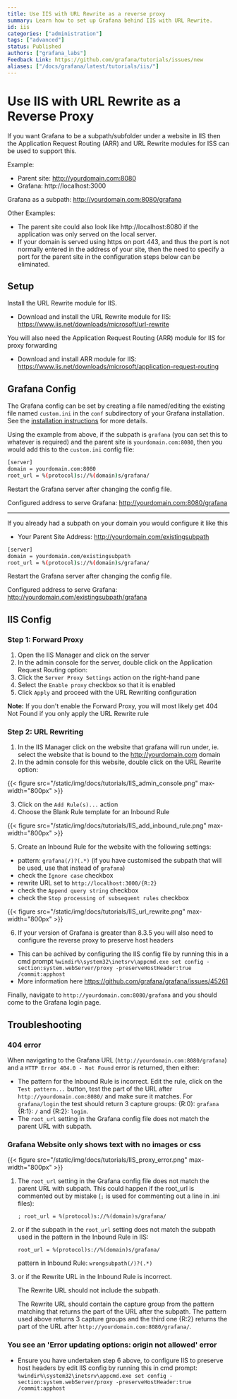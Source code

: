 ```yaml
---
title: Use IIS with URL Rewrite as a reverse proxy
summary: Learn how to set up Grafana behind IIS with URL Rewrite.
id: iis
categories: ["administration"]
tags: ["advanced"]
status: Published
authors: ["grafana_labs"]
Feedback Link: https://github.com/grafana/tutorials/issues/new
aliases: ["/docs/grafana/latest/tutorials/iis/"]
---
```


# Use IIS with URL Rewrite as a Reverse Proxy

If you want Grafana to be a subpath/subfolder under a website in IIS then the Application Request Routing (ARR) and URL Rewrite modules for ISS can be used to support this.

Example:

- Parent site: http://yourdomain.com:8080
- Grafana: http://localhost:3000

Grafana as a subpath: http://yourdomain.com:8080/grafana

Other Examples:
- The parent site could also look like http://localhost:8080 if the application was only served on the local server.
- If your domain is served using https on port 443, and thus the port is not normally entered in the address of your site, then the need to specify a port for the parent site in the configuration steps below can be eliminated.
 

## Setup

Install the URL Rewrite module for IIS.

 - Download and install the URL Rewrite module for IIS: https://www.iis.net/downloads/microsoft/url-rewrite

You will also need the Application Request Routing (ARR) module for IIS for proxy forwarding

 - Download and install ARR module for IIS: https://www.iis.net/downloads/microsoft/application-request-routing

## Grafana Config

The Grafana config can be set by creating a file named/editing the existing file named `custom.ini` in the `conf` subdirectory of your Grafana installation. See the [installation instructions](http://docs.grafana.org/installation/windows/#configure) for more details.

Using the example from above, if the subpath is `grafana` (you can set this to whatever is required) and the parent site is `yourdomain.com:8080`, then you would add this to the `custom.ini` config file:

 ```bash
[server]
domain = yourdomain.com:8080
root_url = %(protocol)s://%(domain)s/grafana/
```

Restart the Grafana server after changing the config file.

Configured address to serve Grafana: http://yourdomain.com:8080/grafana

------


If you already had a subpath on your domain you would configure it like this
- Your Parent Site Address: http://yourdomain.com/existingsubpath

 ```bash
[server]
domain = yourdomain.com/existingsubpath
root_url = %(protocol)s://%(domain)s/grafana/
```

Restart the Grafana server after changing the config file.

Configured address to serve Grafana: http://yourdomain.com/existingsubpath/grafana


## IIS Config

### Step 1: Forward Proxy

1. Open the IIS Manager and click on the server
2. In the admin console for the server, double click on the Application Request Routing option:
3. Click the `Server Proxy Settings` action on the right-hand pane
4. Select the `Enable proxy` checkbox so that it is enabled
5. Click `Apply` and proceed with the URL Rewriting configuration

**Note:** If you don't enable the Forward Proxy, you will most likely get 404 Not Found if you only apply the URL Rewrite rule

### Step 2: URL Rewriting

1. In the IIS Manager click on the website that grafana will run under, ie. select the website that is bound to the http://yourdomain.com domain
2. In the admin console for this website, double click on the URL Rewrite option:

{{< figure src="/static/img/docs/tutorials/IIS_admin_console.png"  max-width="800px" >}}

3. Click on the `Add Rule(s)...` action
4. Choose the Blank Rule template for an Inbound Rule

{{< figure src="/static/img/docs/tutorials/IIS_add_inbound_rule.png"  max-width="800px" >}}

5. Create an Inbound Rule for the website with the following settings:
  - pattern: `grafana(/)?(.*)`  (if you have customised the subpath that will be used, use that instead of `grafana`)
  - check the `Ignore case` checkbox
  - rewrite URL set to `http://localhost:3000/{R:2}`
  - check the `Append query string` checkbox
  - check the `Stop processing of subsequent rules` checkbox

{{< figure src="/static/img/docs/tutorials/IIS_url_rewrite.png"  max-width="800px" >}}

6. If your version of Grafana is greater than 8.3.5 you will also need to configure the reverse proxy to preserve host headers
  - This can be achived by configuring the IIS config file by running this in a cmd prompt
  `%windir%\system32\inetsrv\appcmd.exe set config -section:system.webServer/proxy -preserveHostHeader:true /commit:apphost`
  - More information here https://github.com/grafana/grafana/issues/45261



Finally, navigate to `http://yourdomain.com:8080/grafana` and you should come to the Grafana login page.

## Troubleshooting

### 404 error

When navigating to the Grafana URL (`http://yourdomain.com:8080/grafana`) and a `HTTP Error 404.0 - Not Found` error is returned, then either:

- The pattern for the Inbound Rule is incorrect. Edit the rule, click on the `Test pattern...` button, test the part of the URL after `http://yourdomain.com:8080/` and make sure it matches. For `grafana/login` the test should return 3 capture groups: {R:0}: `grafana` {R:1}: `/` and {R:2}: `login`.
- The `root_url` setting in the Grafana config file does not match the parent URL with subpath.

### Grafana Website only shows text with no images or css

{{< figure src="/static/img/docs/tutorials/IIS_proxy_error.png"  max-width="800px" >}}

1. The `root_url` setting in the Grafana config file does not match the parent URL with subpath. This could happen if the root_url is commented out by mistake (`;` is used for commenting out a line in .ini files):

    `; root_url = %(protocol)s://%(domain)s/grafana/`

2. or if the subpath in the `root_url` setting does not match the subpath used in the pattern in the Inbound Rule in IIS:

    `root_url = %(protocol)s://%(domain)s/grafana/`

    pattern in Inbound Rule: `wrongsubpath(/)?(.*)`

3. or if the Rewrite URL in the Inbound Rule is incorrect.

    The Rewrite URL should not include the subpath.

    The Rewrite URL should contain the capture group from the pattern matching that returns the part of the URL after the subpath. The pattern used above returns 3 capture groups and the third one {R:2} returns the part of the URL after `http://yourdomain.com:8080/grafana/`.
    
### You see an 'Error updating options: origin not allowed' error
- Ensure you have undertaken step 6 above, to configure IIS to preserve host headers by edit IIS config by running this in cmd prompt:
 `%windir%\system32\inetsrv\appcmd.exe set config -section:system.webServer/proxy -preserveHostHeader:true /commit:apphost`

